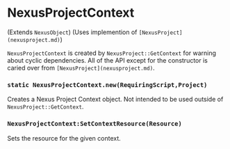 # NexusProjectContext
(Extends `NexusObject`)
(Uses implemention of `[NexusProject](nexusproject.md)`)

`NexusProjectContext` is created by `NexusProject::GetContext`
for warning about cyclic dependencies. All of the API except
for the constructor is caried over from `[NexusProject](nexusproject.md)`.

### `static NexusProjectContext.new(RequiringScript,Project)`
Creates a Nexus Project Context object. Not intended
to be used outside of `NexusProject::GetContext`.

### `NexusProjectContext:SetContextResource(Resource)`
Sets the resource for the given context.